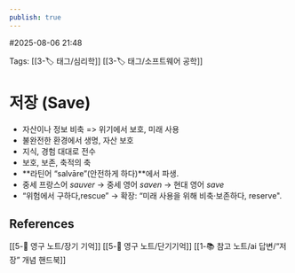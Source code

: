 ```yaml
---
publish: true
---
```

#2025-08-06 21:48

Tags: [[3-🏷️ 태그/심리학]] [[3-🏷️ 태그/소프트웨어 공학]]

# 저장 (Save)
- 자산이나 정보 비축 => 위기에서 보호, 미래 사용
- 불완전한 환경에서 생명, 자산 보호
- 지식, 경험 대대로 전수
- 보호, 보존, 축적의 축
- **라틴어 “salvāre”(안전하게 하다)**에서 파생.
- 중세 프랑스어 *sauver* → 중세 영어 *saven* → 현대 영어 *save*
- “위험에서 구하다,rescue” → 확장: “미래 사용을 위해 비축·보존하다, reserve".

## References
 [[5-💎 영구 노트/장기 기억]]
 [[5-💎 영구 노트/단기기억]]
 [[1-📚 참고 노트/ai 답변/“저장” 개념 핸드북]]
